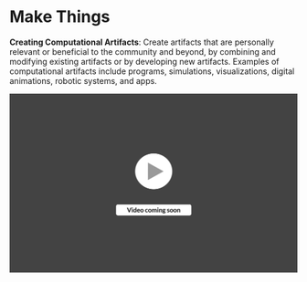 # Make Things

**Creating Computational Artifacts**: Create artifacts that are personally relevant or beneficial to the community and beyond, by combining and modifying existing artifacts or by developing new artifacts. Examples of computational artifacts include programs, simulations, visualizations, digital animations, robotic systems, and apps.

![](<../../.gitbook/assets/vidComing (3).png>)
